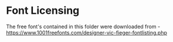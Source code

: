 # Font Licensing
The free font's contained in this folder were downloaded from - https://www.1001freefonts.com/designer-vic-fieger-fontlisting.php
